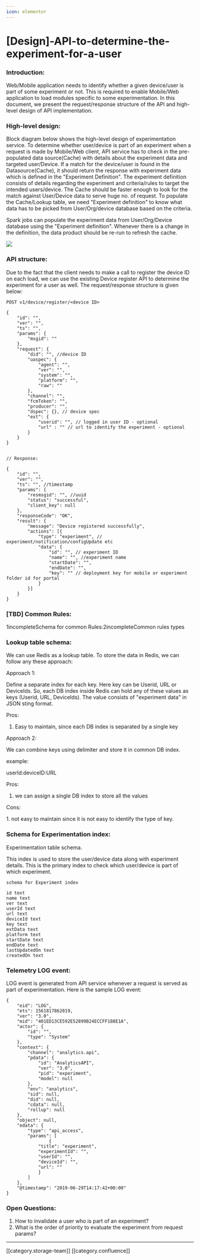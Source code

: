 ```yaml
---
icon: elementor
---
```


# \[Design]-API-to-determine-the-experiment-for-a-user

### Introduction:

Web/Mobile application needs to identify whether a given device/user is part of some experiment or not. This is required to enable Mobile/Web application to load modules specific to some experimentation. In this document, we present the request/response structure of the API and high-level design of API implementation.

### High-level design:&#x20;

Block diagram below shows the high-level design of experimentation service. To determine whether user/device is part of an experiment when a request is made by Mobile/Web client, API service has to check in the pre-populated data source(Cache) with details about the experiment data and targeted user/Device. If a match for the device/user is found in the Datasource(Cache), it should return the response with experiment data which is defined in the "Experiment Definition". The experiment definition consists of details regarding the experiment and criteria/rules to target the intended users/device.  The Cache should be faster enough to look for the match against User/Device data to serve huge no. of request. To populate the Cache/Lookup table, we need "Experiment definition" to know what data has to be picked from User/Org/device database based on the criteria.&#x20;

Spark jobs can populate the experiment data from User/Org/Device database using the "Experiment definition". Whenever there is a change in the definition, the data product should be re-run to refresh the cache.

![](<../../../../.gitbook/assets/Untitled Diagram (6).jpg>)

### API structure:

Due to the fact that the client needs to make a call to register the device ID on each load, we can use the existing Device register API to determine the experiment for a user as well. The request/response structure is given below:

```
POST v1/device/register/<device ID>

{
	"id": "",
    "ver": "",
    "ts": "",
    "params": {
        "msgid": ""
    },
    "request": {
        "did": "", //device ID
        "uaspec": {
            "agent": "",
            "ver": "",
            "system": "",
            "platform": "",
            "raw": ""
        },
        "channel": "",
        "fcmToken": "",
        "producer": "",
        "dspec": {}, // device spec
		"ext": { 
			"userid": "", // logged in user ID - optional
			"url" : "" // url to identify the experiment - optional
		}
    }
}


// Response:

{
    "id": "",
    "ver": "",
    "ts": "", //timestamp
    "params": {
        "resmsgid": "", //uuid
        "status": "successful",
        "client_key": null
    },
    "responseCode": "OK",
    "result": {
		"message": "Device registered successfully",
		"actions": [{
			"type": "experiment", // experiment/notification/configUpdate etc 
			"data": {
				"id": "", // experiment ID
				"name": "", //experiment name
				"startDate": "",
				"endDate": "",
				"key": "" // deployment key for mobile or experiment folder id for portal
			}
		}]  
    }
}
```

### \[TBD] Common Rules:

1incompleteSchema for common Rules:2incompleteCommon rules types

### Lookup table schema:

We can use Redis as a lookup table. To store the data in Redis, we can follow any these approach:

Approach 1:

Define a separate index for each key. Here key can be Userid, URL or DeviceIds.  So, each DB index inside Redis can hold any of these values as keys (Userid, URL, DeviceIds).  The value consists of "experiment data" in JSON sting format.

Pros:

1. Easy to maintain, since each DB index is separated by a single key

Approach 2:

We can combine keys using delimiter and store it in common DB index.

example:

userId:deviceID:URL

Pros:

1. we can assign a single DB index to store all the values

Cons:

&#x20;     1\. not easy to maintain since it is not easy to identify the type of key.

### Schema for Experimentation index:

Experimentation table schema.&#x20;

This index is used to store the user/device data along with experiment details. This is the primary index to check which user/device is part of which experiment.

```
schema for Experiment index

id text
name text
ver text
userId text
url text
deviceId text
key text
extData text 
platform text
startDate text
endDate text
lastUpdatedOn text
createdOn text
```

### Telemetry LOG event:

LOG event is generated from API service whenever a request is served as part of experimentation. Here is the sample LOG event:

```
{
	"eid": "LOG",
	"ets": 1561817862019,
	"ver": "3.0",
	"mid": "401ED13CE592E52899B24ECCFF188E1A",
	"actor": {
		"id": "",
		"type": "System"
	},
	"context": {
		"channel": "analytics.api",
		"pdata": {
			"id": "AnalyticsAPI",
			"ver": "3.0",
			"pid": "experiment",
			"model": null
		},
		"env": "analytics",
		"sid": null,
		"did": null,
		"cdata": null,
		"rollup": null
	},
	"object": null,
	"edata": {
		"type": "api_access",
		"params": [
				{
			"title": "experiment",
			"experimentId": "",
			"userId": "",
			"deviceId": "",
			"url": ""
			}
		]
	},
	"@timestamp": "2019-06-29T14:17:42+00:00"
}

```

### Open Questions:

1. How to invalidate a user who is part of an experiment?
2. What is the order of priority to evaluate the experiment from request params?

***

\[\[category.storage-team]] \[\[category.confluence]]
